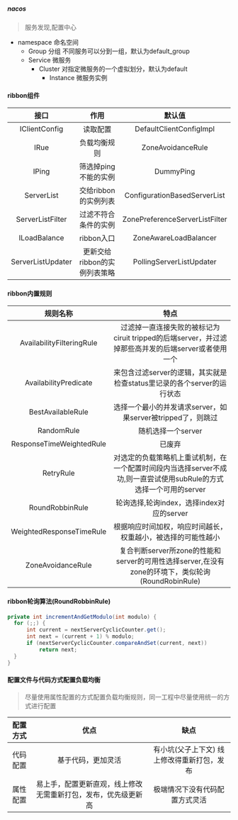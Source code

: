 ##### nacos
> 服务发现,配置中心
* namespace 命名空间
  * Group 分组 不同服务可以分到一组，默认为default_group
  * Service 微服务
    * Cluster 对指定微服务的一个虚拟划分，默认为default
      * Instance 微服务实例


#### ribbon组件
接口 | 作用 | 默认值
:-:|:-:|:-:
IClientConfig | 读取配置 | DefaultClientConfigImpl |
IRue | 负载均衡规则 | ZoneAvoidanceRule |
IPing | 筛选掉ping不能的实例 | DummyPing |
ServerList<Server> | 交给ribbon的实例列表 | ConfigurationBasedServerList |
ServerListFilter<Server> | 过滤不符合条件的实例 | ZonePreferenceServerListFilter |
ILoadBalance | ribbon入口 | ZoneAwareLoadBalancer |
ServerListUpdater | 更新交给ribbon的实例列表策略 | PollingServerListUpdater |


#### ribbon内置规则
规则名称 | 特点 | 
:-:|:-:
AvailabilityFilteringRule | 过滤掉一直连接失败的被标记为ciruit tripped的后端server，并过滤掉那些高并发的后端server或者使用一个 |
AvailabilityPredicate | 来包含过滤server的逻辑，其实就是检查status里记录的各个server的运行状态 | 
BestAvailableRule | 选择一个最小的并发请求server，如果server被tripped了，则跳过 | 
RandomRule | 随机选择一个server | 
ResponseTimeWeightedRule | 已废弃 |
RetryRule | 对选定的负载策略机上重试机制，在一个配置时间段内当选择server不成功,则一直尝试使用subRule的方式选择一个可用的server | 
RoundRobbinRule | 轮询选择,轮询index，选择index对应的server | 
WeightedResponseTimeRule | 根据响应时间加权，响应时间越长，权重越小，被选择的可能性越小 |
ZoneAvoidanceRule | 复合判断server所zone的性能和server的可用性选择server,在没有zone的环境下，类似轮询(RoundRobinRule) | 

#### ribbon轮询算法(RoundRobbinRule)
```java
private int incrementAndGetModulo(int modulo) {
  for (;;) {
      int current = nextServerCyclicCounter.get();
      int next = (current + 1) % modulo;
      if (nextServerCyclicCounter.compareAndSet(current, next))
          return next;
  }
}
```

#### 配置文件与代码方式配置负载均衡
> 尽量使用属性配置的方式配置负载均衡规则，同一工程中尽量使用统一的方式进行配置

配置方式 | 优点 | 缺点
:-:|:-:|:-:
代码配置 | 基于代码，更加灵活 | 有小坑(父子上下文) 线上修改得重新打包，发布|
属性配置 | 易上手，配置更新直观，线上修改无需重新打包，发布，优先级更新高 | 极端情况下没有代码配置方式灵活 |
